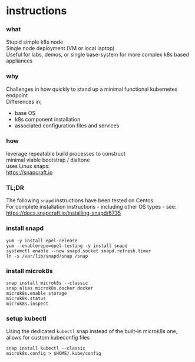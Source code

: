# instructions
### what
Stupid simple k8s node  
Single node deployment  (VM or local laptop)  
Useful for labs, demos, or single base-system for more complex k8s based appliances  

### why
Challenges in how quickly to stand up a minimal functional kubernetes endpoint  
Differences in;
- base OS
- k8s component installation
- associated configuration files and services

### how
leverage repeatable build processes to construct  
minimal viable bootstrap / dialtone  
uses Linux snaps:  
https://snapcraft.io

### TL;DR
The following `snapd` instructions have been tested on Centos.  
For complete installation instructions - including other OS types - see:  
https://docs.snapcraft.io/installing-snapd/6735  

### install snapd
```
yum -y install epel-release
yum --enablerepo=epel-testing -y install snapd
systemctl enable --now snapd.socket snapd.refresh.timer
ln -s /var/lib/snapd/snap /snap
```

### install microk8s
```
snap install microk8s --classic
snap alias microk8s.docker docker
microk8s.enable storage
microk8s.status
microk8s.inspect
```

### setup kubectl
Using the dedicated `kubectl` snap instead of the built-in microk8s one, allows for custom kubeconfig files  
```
snap install kubectl --classic
microk8s.config > $HOME/.kube/config
```
